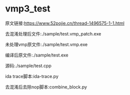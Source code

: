 # vmp3_test
原文链接:https://www.52pojie.cn/thread-1496575-1-1.html

去混淆处理后文件:./sample/test.vmp_patch.exe

未处理vmp原文件:./sample/test.vmp.exe

编译后原文件:./sample/test.exe

源码:./sample/test.cpp

ida trace脚本:ida-trace.py

去混淆后去除nop脚本:combine_block.py